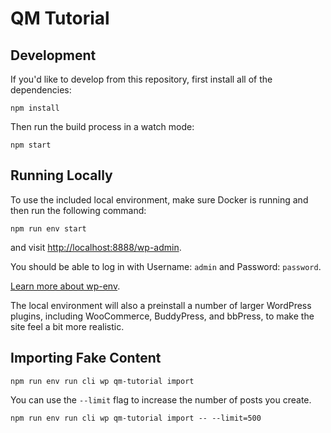 #  QM Tutorial

## Development

If you'd like to develop from this repository, first install all of the dependencies:

`npm install`

Then run the build process in a watch mode:

`npm start`

## Running Locally

To use the included local environment, make sure Docker is running and then run the following command:

`npm run env start`

and visit [http://localhost:8888/wp-admin](http://localhost:8888/wp-admin).

You should be able to log in with Username: `admin` and Password: `password`.

[Learn more about wp-env](https://developer.wordpress.org/block-editor/reference-guides/packages/packages-env/).

The local environment will also a preinstall a number of larger WordPress plugins, including WooCommerce, BuddyPress, and bbPress, to make the site feel a bit more realistic.

## Importing Fake Content

`npm run env run cli wp qm-tutorial import`

You can use the `--limit` flag to increase the number of posts you create.

`npm run env run cli wp qm-tutorial import -- --limit=500`
